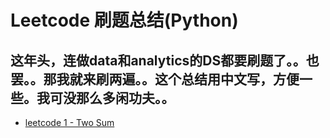 # Leetcode 刷题总结(Python)
## 这年头，连做data和analytics的DS都要刷题了。。也罢。。那我就来刷两遍。。这个总结用中文写，方便一些。我可没那么多闲功夫。。
- [leetcode 1 - Two Sum](https://github.com/qizele/leetcode/issues/1)

